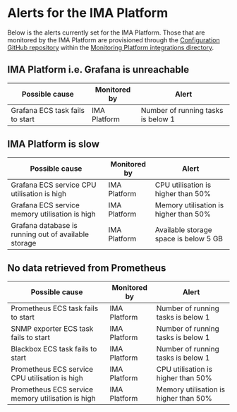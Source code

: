 # Alerts for the IMA Platform

Below is the alerts currently set for the IMA Platform. Those that are monitored
by the IMA Platform are provisioned through the [Configuration GitHub repository](https://github.com/ministryofjustice/staff-infrastructure-monitoring-datasource-config) within the [Monitoring Platform integrations directory](https://github.com/ministryofjustice/staff-infrastructure-monitoring-datasource-config/tree/main/integrations/monitoring_platform).

## IMA Platform i.e. Grafana is unreachable

| Possible cause                  | Monitored by    | Alert                              |
|---------------------------------|-----------------|------------------------------------|
| Grafana ECS task fails to start | IMA Platform    | Number of running tasks is below 1 |

## IMA Platform is slow

| Possible cause                                       | Monitored by | Alert                                 |
|------------------------------------------------------|--------------|---------------------------------------|
| Grafana ECS service CPU utilisation is high          | IMA Platform | CPU utilisation is higher than 50%    |
| Grafana ECS service memory utilisation is high       | IMA Platform | Memory utilisation is higher than 50% |
| Grafana database is running out of available storage | IMA Platform | Available storage space is below 5 GB |

## No data retrieved from Prometheus

| Possible cause                                    | Monitored by | Alert                                 |
|---------------------------------------------------|--------------|---------------------------------------|
| Prometheus ECS task fails to start                | IMA Platform | Number of running tasks is below 1    |
| SNMP exporter ECS task fails to start             | IMA Platform | Number of running tasks is below 1    |
| Blackbox ECS task fails to start                  | IMA Platform | Number of running tasks is below 1    |
| Prometheus ECS service CPU utilisation is high    | IMA Platform | CPU utilisation is higher than 50%    |
| Prometheus ECS service memory utilisation is high | IMA Platform | Memory utilisation is higher than 50% |
